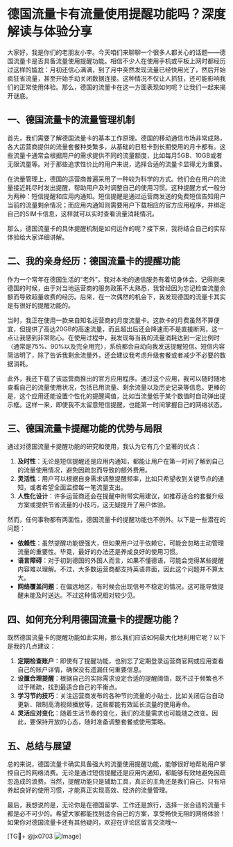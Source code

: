 # 德国流量卡有流量使用提醒功能吗？深度解读与体验分享

大家好，我是你们的老朋友小李。今天咱们来聊聊一个很多人都关心的话题——德国流量卡是否具备流量使用提醒功能。相信不少人在使用手机或平板上网时都经历过这样的尴尬：月初还信心满满，到了月中突然发现流量已经快用光了，然后开始疯狂省流量，甚至开始手动关闭数据连接。这种情况不仅让人抓狂，还可能影响我们的正常使用体验。那么，德国的流量卡在这一方面表现如何呢？让我们一起来揭开谜底。

## 一、德国流量卡的流量管理机制

首先，我们需要了解德国流量卡的基本工作原理。德国的移动通信市场非常成熟，各大运营商提供的流量套餐种类繁多，从基础的日租卡到长期使用的月卡都有。这些流量卡通常会根据用户的需求提供不同的流量额度，比如每月5GB、10GB或者无限流量等。对于那些追求性价比的用户来说，选择合适的流量卡显得尤为重要。

在流量管理上，德国的运营商普遍采用了一种较为科学的方式。他们会在用户的流量接近耗尽时发出提醒，帮助用户及时调整自己的使用习惯。这种提醒方式一般分为两种：短信提醒和应用内通知。短信提醒是通过运营商发送的免费短信告知用户当前的流量剩余情况；而应用内通知则需要用户下载相应的官方应用程序，并绑定自己的SIM卡信息，这样就可以实时查看流量消耗情况。

那么，德国流量卡的具体提醒机制是如何运作的呢？接下来，我将结合自己的实际体验给大家详细讲解。

## 二、我的亲身经历：德国流量卡的提醒功能

作为一个常年在德国生活的“老外”，我对本地的通信服务有着切身体会。记得刚来德国的时候，由于对当地运营商的服务政策不太熟悉，我曾经因为忘记检查流量余额而导致超量收费的经历。后来，在一次偶然的机会下，我发现德国的流量卡其实是有很好的提醒功能的。

当时，我正在使用一款来自知名运营商的月度流量卡。这款卡的月费虽然不算便宜，但提供了高达20GB的高速流量，而且超出后还会降速而不是直接断网，这一点让我感到非常贴心。在使用过程中，我发现每当我的流量消耗达到一定比例时（通常是75%、90%以及完全用完），系统都会自动向我发送提醒短信。短信内容简洁明了，除了告诉我剩余流量外，还会建议我考虑升级套餐或者减少不必要的数据消耗。

此外，我还下载了该运营商推出的官方应用程序。通过这个应用，我可以随时随地查看自己的流量使用状况，包括已用流量、剩余流量以及历史记录等信息。更棒的是，这个应用还能设置个性化的提醒阈值，比如当流量低于某个数值时自动弹出提示框。这样一来，即使我不太留意短信提醒，也能第一时间掌握自己的网络状态。

## 三、德国流量卡提醒功能的优势与局限

通过对德国流量卡提醒功能的研究和使用，我认为它有几个显著的优点：

1. **及时性**：无论是短信提醒还是应用内通知，都能让用户在第一时间了解到自己的流量使用情况，避免因疏忽而导致的额外费用。
2. **灵活性**：用户可以根据自身需求调整提醒频率，比如只希望收到关键节点的通知，或者希望全面监控每一笔流量支出。
3. **人性化设计**：许多运营商还会在提醒中附带实用建议，如推荐适合的套餐升级方案或提供节省流量的小技巧，这无疑提升了用户体验。

然而，任何事物都有两面性，德国流量卡的提醒功能也不例外。以下是一些潜在的问题：

- **依赖性**：虽然提醒功能很强大，但如果用户过于依赖它，可能会忽略主动管理流量的重要性。毕竟，最好的办法还是养成良好的使用习惯。
- **语言障碍**：对于初到德国的外国人而言，如果不懂德语，可能会觉得某些提醒内容难以理解。不过，大多数运营商都支持英语界面，因此这个问题并不算太大。
- **网络覆盖问题**：在偏远地区，有时候会出现信号不稳定的情况，这可能导致提醒未能及时送达。不过这种情况相对较少见。

## 四、如何充分利用德国流量卡的提醒功能？

既然德国流量卡的提醒功能如此实用，那么我们应该如何最大化地利用它呢？以下是我的几点建议：

1. **定期检查账户**：即使有了提醒功能，也别忘了定期登录运营商官网或应用查看自己的账户详情，确保没有遗漏任何重要信息。
2. **设置合理提醒**：根据自己的实际需求设定合适的提醒阈值，既不过于频繁也不过于稀疏，找到最适合自己的平衡点。
3. **学习节约技巧**：关注运营商发布的各种节约流量的小贴士，比如关闭后台自动更新、限制高清视频播放等，这些都能有效延长流量的使用寿命。
4. **灵活应对变化**：随着生活节奏的变化，我们的流量需求也可能随之改变。因此，要保持开放的心态，随时准备调整套餐或使用策略。

## 五、总结与展望

总的来说，德国流量卡确实具备强大的流量使用提醒功能，能够很好地帮助用户掌控自己的网络消费。无论是通过短信提醒还是应用内通知，都能够有效地避免因疏忽造成的浪费。当然，提醒功能只是辅助工具，真正的主角还是我们自己。只有培养起良好的使用习惯，才能真正实现高效、经济的流量管理。

最后，我想说的是，无论你是在德国留学、工作还是旅行，选择一张合适的流量卡都是必不可少的。希望大家都能找到适合自己的方案，享受畅快无阻的网络体验！如果你对德国流量卡还有其他疑问，欢迎在评论区留言交流哦～

[TG💪+ @jx0703 ![Image](https://github.com/user-attachments/assets/dbca1d08-cadb-493c-b0ec-ad6f7a83f270)]